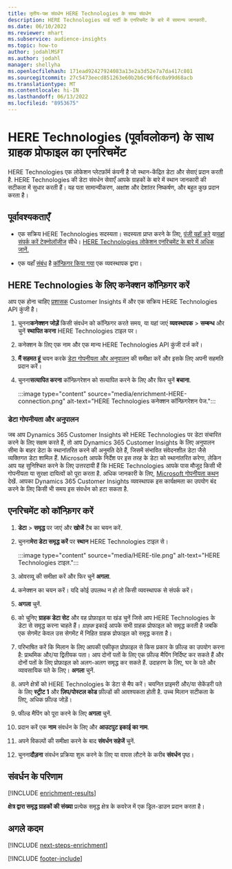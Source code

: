 ```yaml
---
title: तृतीय-पक्ष संवर्धन HERE Technologies के साथ संवर्धन
description: HERE Technologies थर्ड पार्टी के एनरिचमेंट के बारे में सामान्य जानकारी.
ms.date: 06/10/2022
ms.reviewer: mhart
ms.subservice: audience-insights
ms.topic: how-to
author: jodahlMSFT
ms.author: jodahl
manager: shellyha
ms.openlocfilehash: 171ead92427924083a13e2a3d52e7a7da417c801
ms.sourcegitcommit: 27c5473eecd851263e60b2b6c96f6c0a99d68acb
ms.translationtype: MT
ms.contentlocale: hi-IN
ms.lasthandoff: 06/13/2022
ms.locfileid: "8953675"
---
```

# <a name="enrichment-of-customer-profiles-with-here-technologies-preview"></a>HERE Technologies (पूर्वावलोकन) के साथ ग्राहक प्रोफाइल का एनरिचमेंट

HERE Technologies एक लोकेशन प्लेटफ़ॉर्म कंपनी है जो स्थान-केंद्रित डेटा और सेवाएं प्रदान करती है. HERE Technologies की डेटा संवर्धन सेवाएँ आपके ग्राहकों के बारे में स्थान जानकारी की सटीकता में सुधार करती हैं। यह पता सामान्यीकरण, अक्षांश और देशांतर निष्कर्षण, और बहुत कुछ प्रदान करता है।

## <a name="prerequisites"></a>पूर्वावश्यकताएँ

- एक सक्रिय HERE Technologies सदस्यता। सदस्यता प्राप्त करने के लिए, [पंजी यहॉ करे](https://developer.here.com/sign-up?utm_medium=referral&utm_source=Microsoft-Dynamics-CI&create=Freemium-Basic) या[यहां संपर्क करें टेक्नोलॉजीज](https://developer.here.com/help?utm_medium=referral&utm_source=Microsoft-Dynamics-CI#how-can-we-help-you) सीधे। [HERE Technologies लोकेशन एनरिचमेंट के बारे में अधिक जानें.](https://developer.here.com/location-enrichment?cid=Dev-MicrosoftDynamics-DB-0-Dev-&utm_source=MicrosoftDynamics&utm_medium=referral&utm_campaign=Online_Dev_ReferralMicrosoft)

- एक यहाँ [संबंध](connections.md) है [कॉन्फ़िगर किया गया](#configure-the-connection-for-here-technologies) एक व्यवस्थापक द्वारा।

## <a name="configure-the-connection-for-here-technologies"></a>HERE Technologies के लिए कनेक्शन कॉन्फ़िगर करें

आप एक होना चाहिए [प्रशासक](permissions.md#admin) Customer Insights में और एक सक्रिय HERE Technologies API कुंजी है।

1. चुनना**कनेक्शन जोड़ें** किसी संवर्धन को कॉन्फ़िगर करते समय, या यहां जाएं **व्यवस्थापक** > **सम्बन्ध** और चुनें **स्थापित करना** HERE Technologies टाइल पर।

1. कनेक्शन के लिए एक नाम और एक मान्य HERE Technologies API कुंजी दर्ज करें।

1. **मैं सहमत हूं** चयन करके [डेटा गोपनीयता और अनुपालन](#data-privacy-and-compliance) की समीक्षा करें और इसके लिए अपनी सहमति प्रदान करें।

1. चुनना**सत्यापित करना** कॉन्फ़िगरेशन को सत्यापित करने के लिए और फिर चुनें **बचाना**.

   :::image type="content" source="media/enrichment-HERE-connection.png" alt-text="HERE Technologies कनेक्शन कॉन्फ़िगरेशन पेज.":::

### <a name="data-privacy-and-compliance"></a>डेटा गोपनीयता और अनुपालन

जब आप Dynamics 365 Customer Insights को HERE Technologies पर डेटा संचारित करने के लिए सक्षम करते हैं, तो आप Dynamics 365 Customer Insights के लिए अनुपालन सीमा के बाहर डेटा के स्थानांतरित करने की अनुमति देते हैं, जिसमें संभावित संवेदनशील डेटा जैसे व्यक्तिगत डेटा शामिल हैं. Microsoft आपके निर्देश पर इस तरह के डेटा को स्थानांतरित करेगा, लेकिन आप यह सुनिश्चित करने के लिए उत्तरदायी हैं कि HERE Technologies आपके पास मौजूद किसी भी गोपनीयता या सुरक्षा दायित्वों को पूरा करता है. अधिक जानकारी के लिए, [Microsoft गोपनीयता कथन](https://go.microsoft.com/fwlink/?linkid=396732) देखें.
आपका Dynamics 365 Customer Insights व्यवस्थापक इस कार्यक्षमता का उपयोग बंद करने के लिए किसी भी समय इस संवर्धन को हटा सकता है.

## <a name="configure-the-enrichment"></a>एनरिचमेंट को कॉन्फ़िगर करें

1. **डेटा** > **समृद्ध** पर जाएं और **खोजें** टैब का चयन करें.

1. चुनना**मेरा डेटा समृद्ध करें** पर **स्थान** HERE Technologies टाइल से।

   :::image type="content" source="media/HERE-tile.png" alt-text="HERE Technologies टाइल.":::

1. ओवरव्यू की समीक्षा करें और फिर चुनें **अगला**.

1. कनेक्शन का चयन करें। यदि कोई उपलब्ध न हो तो किसी व्यवस्थापक से संपर्क करें।

1. **अगला** चुनें.

1. को चुनिए **ग्राहक डेटा सेट** और वह प्रोफ़ाइल या खंड चुनें जिसे आप HERE Technologies के डेटा से समृद्ध करना चाहते हैं। *ग्राहक* इकाई आपके सभी ग्राहक प्रोफाइल को समृद्ध करती है जबकि एक सेगमेंट केवल उस सेगमेंट में निहित ग्राहक प्रोफाइल को समृद्ध करता है।

1. परिभाषित करें कि मिलान के लिए आपकी एकीकृत प्रोफ़ाइल से किस प्रकार के फ़ील्ड का उपयोग करना है: प्राथमिक और/या द्वितीयक पता। आप दोनों पतों के लिए एक फ़ील्ड मैपिंग निर्दिष्ट कर सकते हैं और दोनों पतों के लिए प्रोफ़ाइल को अलग-अलग समृद्ध कर सकते हैं. उदाहरण के लिए, घर के पते और व्यावसायिक पते के लिए। **अगला** चुनें.

1. अपने क्षेत्रों को HERE Technologies के डेटा से मैप करें। चयनित प्राइमरी और/या सेकेंडरी पते के लिए **स्ट्रीट 1** और **ज़िप/पोस्टल कोड** फ़ील्डों की आवश्यकता होती है. उच्च मिलान सटीकता के लिए, अधिक फ़ील्ड जोड़ें।

1. फील्ड मैपिंग को पूरा करने के लिए **अगला** चुनें.

1. प्रदान करें एक **नाम** संवर्धन के लिए और **आउटपुट इकाई का नाम**.

1. अपने विकल्पों की समीक्षा करने के बाद **संवर्धन सहेजें** चुनें.

1. चुनना**दौड़ना** संवर्धन प्रक्रिया शुरू करने के लिए या वापस लौटने के करीब **संवर्धन** पृष्ठ।

## <a name="enrichment-results"></a>संवर्धन के परिणाम

[!INCLUDE [enrichment-results](includes/enrichment-results.md)]

**क्षेत्र द्वारा समृद्ध ग्राहकों की संख्या** प्रत्येक समृद्ध क्षेत्र के कवरेज में एक ड्रिल-डाउन प्रदान करता है।

## <a name="next-steps"></a>अगले कदम

[!INCLUDE [next-steps-enrichment](includes/next-steps-enrichment.md)]

[!INCLUDE [footer-include](includes/footer-banner.md)]
